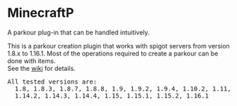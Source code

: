 # MinecraftP
A parkour plug-in that can be handled intuitively.

This is a parkour creation plugin that works with spigot servers from version 1.8.x to 1.16.1. Most of the operations required to create a parkour can be done with items.<br>
See the [wiki](https://github.com/Mi10tsuhashi/MinecraftP/wiki) for details.
<pre>
All tested versions are:  
  1.8, 1.8.3, 1.8.7, 1.8.8, 1.9, 1.9.2, 1.9.4, 1.10.2, 1.11, 1.12, 1.12.1, 1.12.2, 1.13, 1.13.1, 1.13.2, 1.14, 1.14.1,
  1.14.2, 1.14.3, 1.14.4, 1.15, 1.15.1, 1.15.2, 1.16.1
  </pre>
